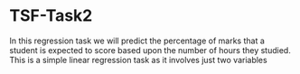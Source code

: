 # TSF-Task2
In this regression task we will predict the percentage of marks that a student is expected to score based upon the number of hours they studied. This is a simple linear regression task as it involves just two variables
